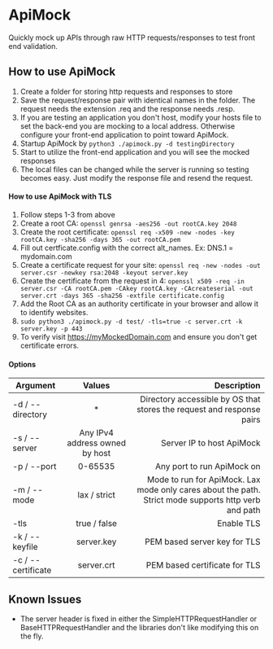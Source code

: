 # ApiMock
Quickly mock up APIs through raw HTTP requests/responses to test front end validation. 

## How to use ApiMock

1. Create a folder for storing http requests and responses to store
2. Save the request/response pair with identical names in the folder. The request needs the extension .req and the response needs .resp.
3. If you are testing an application you don't host, modify your hosts file to set the back-end you are mocking to a local address. Otherwise configure your front-end application to point toward ApiMock.
4. Startup ApiMock by `python3 ./apimock.py -d testingDirectory`
5. Start to utilize the front-end application and you will see the mocked responses
6. The local files can be changed while the server is running so testing becomes easy. Just modify the response file and resend the request.

#### How to use ApiMock with TLS
1. Follow steps 1-3 from above
2. Create a root CA: `openssl genrsa -aes256 -out rootCA.key 2048`
3. Create the root certificate: `openssl req -x509 -new -nodes -key rootCA.key -sha256 -days 365 -out rootCA.pem`
4. Fill out certficate.config with the correct alt_names. Ex: DNS.1 = mydomain.com
5. Create a certificate request for your site: `openssl req -new -nodes -out server.csr -newkey rsa:2048 -keyout server.key`
6. Create the certificate from the request in 4: `openssl x509 -req -in server.csr -CA rootCA.pem -CAkey rootCA.key -CAcreateserial -out server.crt -days 365 -sha256 -extfile certificate.config`
7. Add the Root CA as an authority certificate in your browser and allow it to identify websites.
8. `sudo python3 ./apimock.py -d test/ -tls=true -c server.crt -k server.key -p 443`
9. To verify visit https://myMockedDomain.com and ensure you don't get certificate errors. 

#### Options
| Argument      | Values           | Description  |
| ------------- |:-------------:| ------------:|
| -d / --directory     | * | Directory accessible by OS that stores the request and response pairs |
| -s / --server | Any IPv4 address owned by host | Server IP to host ApiMock |
| -p / --port | 0-65535 | Any port to run ApiMock on |
| -m / --mode | lax / strict | Mode to run for ApiMock. Lax mode only cares about the path. Strict mode supports http verb and path |
| -tls | true / false | Enable TLS |
| -k / --keyfile | server.key | PEM based server key for TLS |
| -c / --certificate | server.crt | PEM based certificate for TLS |

## Known Issues
- The server header is fixed in either the SimpleHTTPRequestHandler or BaseHTTPRequestHandler and the libraries don't like modifying this on the fly. 